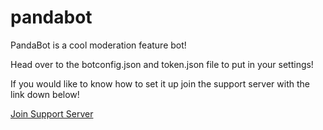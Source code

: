 # pandabot
PandaBot is a cool moderation feature bot! 

Head over to the botconfig.json and token.json file to put in your settings!


If you would like to know how to set it up join the support server with the link down below!












[Join Support Server](https://discord.gg/ha6TuFT)
